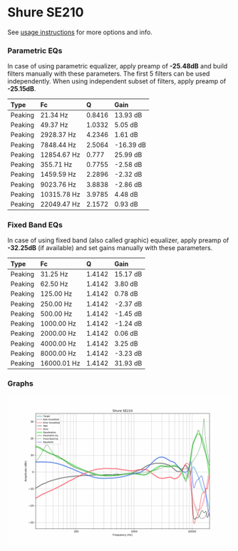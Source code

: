 # Shure SE210
See [usage instructions](https://github.com/jaakkopasanen/AutoEq#usage) for more options and info.

### Parametric EQs
In case of using parametric equalizer, apply preamp of **-25.48dB** and build filters manually
with these parameters. The first 5 filters can be used independently.
When using independent subset of filters, apply preamp of **-25.15dB**.

| Type    | Fc          |      Q | Gain      |
|:--------|:------------|:-------|:----------|
| Peaking | 21.34 Hz    | 0.8416 | 13.93 dB  |
| Peaking | 49.37 Hz    | 1.0332 | 5.05 dB   |
| Peaking | 2928.37 Hz  | 4.2346 | 1.61 dB   |
| Peaking | 7848.44 Hz  | 2.5064 | -16.39 dB |
| Peaking | 12854.67 Hz | 0.777  | 25.99 dB  |
| Peaking | 355.71 Hz   | 0.7755 | -2.58 dB  |
| Peaking | 1459.59 Hz  | 2.2896 | -2.32 dB  |
| Peaking | 9023.76 Hz  | 3.8838 | -2.86 dB  |
| Peaking | 10315.78 Hz | 3.9785 | 4.48 dB   |
| Peaking | 22049.47 Hz | 2.1572 | 0.93 dB   |

### Fixed Band EQs
In case of using fixed band (also called graphic) equalizer, apply preamp of **-32.25dB**
(if available) and set gains manually with these parameters.

| Type    | Fc          |      Q | Gain     |
|:--------|:------------|:-------|:---------|
| Peaking | 31.25 Hz    | 1.4142 | 15.17 dB |
| Peaking | 62.50 Hz    | 1.4142 | 3.80 dB  |
| Peaking | 125.00 Hz   | 1.4142 | 0.78 dB  |
| Peaking | 250.00 Hz   | 1.4142 | -2.37 dB |
| Peaking | 500.00 Hz   | 1.4142 | -1.45 dB |
| Peaking | 1000.00 Hz  | 1.4142 | -1.24 dB |
| Peaking | 2000.00 Hz  | 1.4142 | 0.06 dB  |
| Peaking | 4000.00 Hz  | 1.4142 | 3.25 dB  |
| Peaking | 8000.00 Hz  | 1.4142 | -3.23 dB |
| Peaking | 16000.01 Hz | 1.4142 | 31.93 dB |

### Graphs
![](./Shure%20SE210.png)
